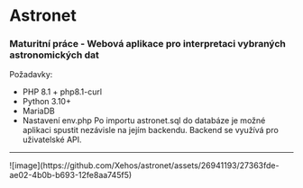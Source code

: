# Astronet
### Maturitní práce - Webová aplikace pro interpretaci vybraných astronomických dat
Požadavky:
- PHP 8.1 + php8.1-curl
- Python 3.10+
- MariaDB
- Nastavení env.php
Po importu astronet.sql do databáze je možné aplikaci spustit nezávisle na jejím backendu. Backend se využívá pro uživatelské API.
<hr>
![image](https://github.com/Xehos/astronet/assets/26941193/27363fde-ae02-4b0b-b693-12fe8aa745f5)

